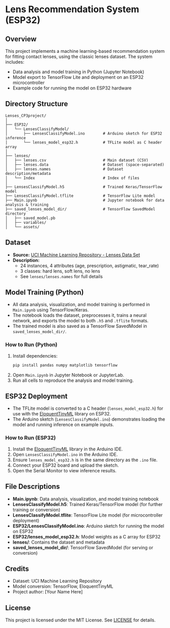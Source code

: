 # Lens Recommendation System (ESP32)

## Overview

This project implements a machine learning-based recommendation system for fitting contact lenses, using the classic lenses dataset. The system includes:

- Data analysis and model training in Python (Jupyter Notebook)
- Model export to TensorFlow Lite and deployment on an ESP32 microcontroller
- Example code for running the model on ESP32 hardware

## Directory Structure

```
Lenses_CP3project/
│
├── ESP32/
│   └── LensesClassifyModel/
│       ├── LensesClassifyModel.ino        # Arduino sketch for ESP32 inference
│       └── lenses_model_esp32.h           # TFLite model as C header array
│
├── lenses/
│   ├── lenses.csv                         # Main dataset (CSV)
│   ├── lenses.data                        # Dataset (space-separated)
│   ├── lenses.names                       # Dataset description/metadata
│   └── Index                              # Index of files
│
├── LensesClassifyModel.h5                 # Trained Keras/TensorFlow model
├── LensesClassifyModel.tflite             # TensorFlow Lite model
├── Main.ipynb                             # Jupyter notebook for data analysis & training
├── saved_lenses_model_dir/                # TensorFlow SavedModel directory
│   ├── saved_model.pb
│   ├── variables/
│   └── assets/
```

## Dataset

- **Source:** [UCI Machine Learning Repository - Lenses Data Set](https://archive.ics.uci.edu/ml/datasets/Lenses)
- **Description:**
  - 24 instances, 4 attributes (age, prescription, astigmatic, tear_rate)
  - 3 classes: hard lens, soft lens, no lens
  - See `lenses/lenses.names` for full details

## Model Training (Python)

- All data analysis, visualization, and model training is performed in `Main.ipynb` using TensorFlow/Keras.
- The notebook loads the dataset, preprocesses it, trains a neural network, and exports the model to both `.h5` and `.tflite` formats.
- The trained model is also saved as a TensorFlow SavedModel in `saved_lenses_model_dir/`.

### How to Run (Python)

1. Install dependencies:
   ```bash
   pip install pandas numpy matplotlib tensorflow
   ```
2. Open `Main.ipynb` in Jupyter Notebook or JupyterLab.
3. Run all cells to reproduce the analysis and model training.

## ESP32 Deployment

- The TFLite model is converted to a C header (`lenses_model_esp32.h`) for use with the [EloquentTinyML](https://github.com/eloquentarduino/EloquentTinyML) library on ESP32.
- The Arduino sketch (`LensesClassifyModel.ino`) demonstrates loading the model and running inference on example inputs.

### How to Run (ESP32)

1. Install the [EloquentTinyML](https://github.com/eloquentarduino/EloquentTinyML) library in the Arduino IDE.
2. Open `LensesClassifyModel.ino` in the Arduino IDE.
3. Ensure `lenses_model_esp32.h` is in the same directory as the `.ino` file.
4. Connect your ESP32 board and upload the sketch.
5. Open the Serial Monitor to view inference results.

## File Descriptions

- **Main.ipynb**: Data analysis, visualization, and model training notebook
- **LensesClassifyModel.h5**: Trained Keras/TensorFlow model (for further training or conversion)
- **LensesClassifyModel.tflite**: TensorFlow Lite model (for microcontroller deployment)
- **ESP32/LensesClassifyModel.ino**: Arduino sketch for running the model on ESP32
- **ESP32/lenses_model_esp32.h**: Model weights as a C array for ESP32
- **lenses/**: Contains the dataset and metadata
- **saved_lenses_model_dir/**: TensorFlow SavedModel (for serving or conversion)

## Credits

- Dataset: UCI Machine Learning Repository
- Model conversion: TensorFlow, EloquentTinyML
- Project author: [Your Name Here]

## License

This project is licensed under the MIT License. See [LICENSE](LICENSE) for details.
